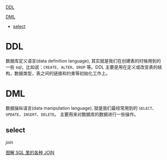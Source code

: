 [DDL](#DDL)

[DML](#DML)
 - [select](#select)

# DDL

数据库定义语言(data definition language), 其实就是我们在创建表的时候用到的一些 sql，比如说：`CREATE`、`ALTER`、`DROP` 等。DDL 主要是用在定义或改变表的结构，数据类型，表之间的链接和约束等初始化工作上。

# DML

数据操纵语言(data manipulation language), 就是我们最经常用到的 `SELECT`、`UPDATE`、`INSERT`、`DELETE`。 主要用来对数据库的数据进行一些操作。

## select

*join* 

[图解 SQL 里的各种 JOIN](https://mp.weixin.qq.com/s/9LnAcITnQM7O8A3ziLqZDA)<br>